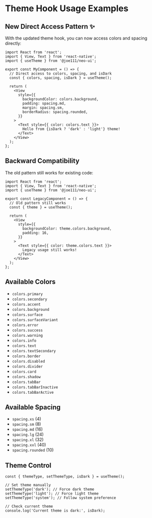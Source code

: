# Theme Hook Usage Examples

## New Direct Access Pattern ✨

With the updated theme hook, you can now access colors and spacing directly:

```tsx
import React from 'react';
import { View, Text } from 'react-native';
import { useTheme } from '@joe111/neo-ui';

export const MyComponent = () => {
  // Direct access to colors, spacing, and isDark
  const { colors, spacing, isDark } = useTheme();

  return (
    <View
      style={{
        backgroundColor: colors.background,
        padding: spacing.md,
        margin: spacing.sm,
        borderRadius: spacing.rounded,
      }}
    >
      <Text style={{ color: colors.text }}>
        Hello from {isDark ? 'dark' : 'light'} theme!
      </Text>
    </View>
  );
};
```

## Backward Compatibility

The old pattern still works for existing code:

```tsx
import React from 'react';
import { View, Text } from 'react-native';
import { useTheme } from '@joe111/neo-ui';

export const LegacyComponent = () => {
  // Old pattern still works
  const { theme } = useTheme();

  return (
    <View
      style={{
        backgroundColor: theme.colors.background,
        padding: 16,
      }}
    >
      <Text style={{ color: theme.colors.text }}>
        Legacy usage still works!
      </Text>
    </View>
  );
};
```

## Available Colors

- `colors.primary`
- `colors.secondary`
- `colors.accent`
- `colors.background`
- `colors.surface`
- `colors.surfaceVariant`
- `colors.error`
- `colors.success`
- `colors.warning`
- `colors.info`
- `colors.text`
- `colors.textSecondary`
- `colors.border`
- `colors.disabled`
- `colors.divider`
- `colors.card`
- `colors.shadow`
- `colors.tabBar`
- `colors.tabBarInactive`
- `colors.tabBarActive`

## Available Spacing

- `spacing.xs` (4)
- `spacing.sm` (8)
- `spacing.md` (16)
- `spacing.lg` (24)
- `spacing.xl` (32)
- `spacing.xxl` (40)
- `spacing.rounded` (10)

## Theme Control

```tsx
const { themeType, setThemeType, isDark } = useTheme();

// Set theme manually
setThemeType('dark'); // Force dark theme
setThemeType('light'); // Force light theme
setThemeType('system'); // Follow system preference

// Check current theme
console.log('Current theme is dark:', isDark);
```
